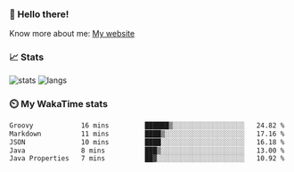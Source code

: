 ### 👋 Hello there!

Know more about me: [My website](https://onlyra1n.top)


### 📈 Stats

![stats](https://github-readme-stats.vercel.app/api?username=Fiz-Victor&theme=dracula&show_icons=true)
![langs](https://github-readme-stats.vercel.app/api/top-langs/?username=Fiz-Victor&theme=dracula&layout=compact)

### ⏲️ My WakaTime stats

<!--START_SECTION:waka-->

```txt
Groovy            16 mins         ██████▒░░░░░░░░░░░░░░░░░░   24.82 %
Markdown          11 mins         ████▒░░░░░░░░░░░░░░░░░░░░   17.16 %
JSON              10 mins         ████░░░░░░░░░░░░░░░░░░░░░   16.18 %
Java              8 mins          ███▒░░░░░░░░░░░░░░░░░░░░░   13.00 %
Java Properties   7 mins          ██▓░░░░░░░░░░░░░░░░░░░░░░   10.92 %
```

<!--END_SECTION:waka-->
